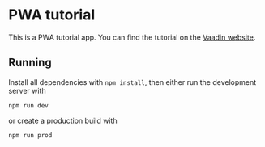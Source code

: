 # PWA tutorial

This is a PWA tutorial app. You can find the tutorial on the [Vaadin website](https://vaadin.com/progressive-web-applications).

## Running

Install all dependencies with `npm install`, then either run the development server with

```
npm run dev
```

or create a production build with

```
npm run prod
```

